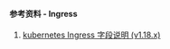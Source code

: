 #### 参考资料 - Ingress

1. [kubernetes Ingress 字段说明 (v1.18.x)](https://v1-18.docs.kubernetes.io/docs/reference/generated/kubernetes-api/v1.18/#ingress-v1beta1-extensions)
